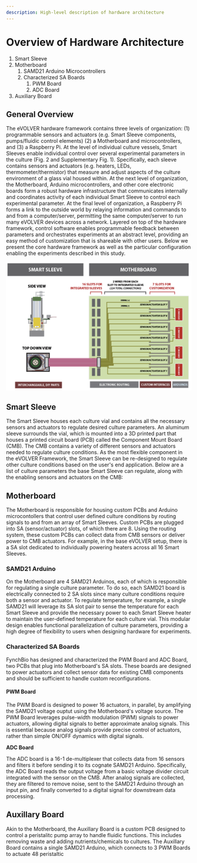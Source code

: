 ```yaml
---
description: High-level description of hardware architecture
---
```


# Overview of Hardware Architecture

1. Smart Sleeve
2. Motherboard
   1. SAMD21 Arduino Microcontrollers
   2. Characterized SA Boards
      1. PWM Board
      2. ADC Board
3. Auxiliary Board

## **General Overview**

The eVOLVER hardware framework contains three levels of organization: (1) programmable sensors and actuators (e.g. Smart Sleeve components, pumps/fluidic control elements) (2) a Motherboard and microcontrollers, and (3) a Raspberry Pi. At the level of individual culture vessels, Smart Sleeves enable individual control over several experimental parameters in the culture (Fig. 2 and Supplementary Fig. 1). Specifically, each sleeve contains sensors and actuators (e.g. heaters, LEDs, thermometer/thermistor) that measure and adjust aspects of the culture environment of a glass vial housed within. At the next level of organization, the Motherboard, Arduino microcontrollers, and other core electronic boards form a robust hardware infrastructure that communicates internally and coordinates activity of each individual Smart Sleeve to control each experimental parameter. At the final level of organization, a Raspberry Pi forms a link to the outside world by relaying information and commands to and from a computer/server, permitting the same computer/server to run many eVOLVER devices across a network. Layered on top of the hardware framework, control software enables programmable feedback between parameters and orchestrates experiments at an abstract level, providing an easy method of customization that is shareable with other users. Below we present the core hardware framework as well as the particular configuration enabling the experiments described in this study.

![This is for the old motherboard / smart sleeve which had 7 slots for customization of sensor/actuator (SA) boards. The current motherboard / smart sleeve combination has 8.](<../.gitbook/assets/image (15) (2).png>)

## **Smart Sleeve**

The Smart Sleeve houses each culture vial and contains all the necessary sensors and actuators to regulate desired culture parameters. An aluminum sleeve surrounds the vial, which is mounted into a 3D printed part that houses a printed circuit board (PCB) called the Component Mount Board (CMB). The CMB contains a variety of different sensors and actuators needed to regulate culture conditions. As the most flexible component in the eVOLVER Framework, the Smart Sleeve can be re-designed to regulate other culture conditions based on the user's end application. Below are a list of culture parameters the base Smart Sleeve can regulate, along with the enabling sensors and actuators on the CMB:

## **Motherboard**

The Motherboard is responsible for housing custom PCBs and Arduino microcontollers that control user defined culture conditions by routing signals to and from an array of Smart Sleeves. Custom PCBs are plugged into SA (sensor/actuator) slots, of which there are 8. Using the routing system, these custom PCBs can collect data from CMB sensors or deliver power to CMB actuators. For example, in the base eVOLVER setup, there is a SA slot dedicated to individually powering heaters across all 16 Smart Sleeves.

### **SAMD21 Arduino**

On the Motherboard are 4 SAMD21 Arduinos, each of which is responsible for regulating a single culture parameter. To do so, each SAMD21 board is electrically connected to 2 SA slots since many culture conditions require both a sensor and actuator. To regulate temperature, for example, a single SAMD21 will leverage its SA slot pair to sense the temperature for each Smart Sleeve and provide the necessary power to each Smart Sleeve heater to maintain the user-defined temperature for each culture vial. This modular design enables functional parallelization of culture parameters, providing a high degree of flexibility to users when designing hardware for experiments.

### **Characterized SA Boards**

FynchBio has designed and characterized the PWM Board and ADC Board, two PCBs that plug into Motherboard's SA slots. These boards are designed to power actuators and collect sensor data for existing CMB components and should be sufficient to handle custom reconfigurations.

#### PWM Board

The PWM Board is designed to power 16 actuators, in parallel, by amplifying the SAMD21 voltage ouptut using the Motherboard's voltage source. The PWM Board leverages pulse-width modulation (PWM) signals to power actuators, allowing digital signals to better approximate analog signals. This is essential because analog signals provide precise control of actuators, rather than simple ON/OFF dynamics with digital signals.&#x20;

**ADC Board**

The ADC board is a 16-1 de-multiplexer that collects data from 16 sensors and filters it before sending it to its cognate SAMD21 Arduino. Specifically, the ADC Board reads the output voltage from a basic voltage divider circuit integrated with the sensor on the CMB. After analog signals are collected, they are filtered to remove noise, sent to the SAMD21 Arduino through an input pin, and finally converted to a digital signal for downstream data processing.

## Auxillary Board

Akin to the Motherboard, the Auxillary Board is a custom PCB designed to control a peristalitc pump array to handle fluidic functions. This includes removing waste and adding nutrients/chemicals to cultures. The Auxillary Board contains a single SAMD21 Arduino, which connects to 3 PWM Boards to actuate 48 peristaltic&#x20;
